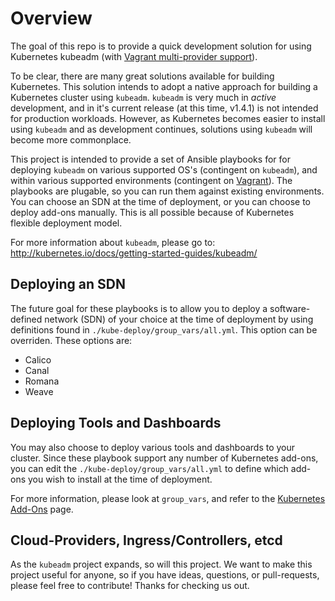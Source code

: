 # Overview
The goal of this repo is to provide a quick development solution for using Kubernetes kubeadm (with [Vagrant multi-provider support](https://www.vagrantup.com/docs/providers/)).

To be clear, there are many great solutions available for building Kubernetes. This solution intends to adopt a native approach for building a Kubernetes cluster using `kubeadm`. `kubeadm` is very much in *active* development, and in it's current release (at this time, v1.4.1) is not intended for production workloads. However, as Kubernetes becomes easier to install using `kubeadm` and as development continues, solutions using `kubeadm` will become more commonplace.

This project is intended to provide a set of Ansible playbooks for for deploying `kubeadm` on various supported OS's (contingent on `kubeadm`), and within various supported environments (contingent on [Vagrant](https://www.vagrantup.com/docs/providers/)). The playbooks are plugable, so you can run them against existing environments. You can choose an SDN at the time of deployment, or you can choose to deploy add-ons manually. This is all possible because of Kubernetes flexible deployment model.

For more information about `kubeadm`, please go to: http://kubernetes.io/docs/getting-started-guides/kubeadm/

## Deploying an SDN
The future goal for these playbooks is to allow you to deploy a software-defined network (SDN) of your choice at the time of deployment by using definitions found in `./kube-deploy/group_vars/all.yml`. This option can be overriden. These options are:

  * Calico
  * Canal
  * Romana
  * Weave

## Deploying Tools and Dashboards
You may also choose to deploy various tools and dashboards to your cluster. Since these playbook support any number of Kubernetes add-ons, you can edit the `./kube-deploy/group_vars/all.yml` to define which add-ons you wish to install at the time of deployment.

For more information, please look at `group_vars`, and refer to the [Kubernetes Add-Ons](http://kubernetes.io/docs/admin/addons/) page.

## Cloud-Providers, Ingress/Controllers, etcd
As the `kubeadm` project expands, so will this project. We want to make this project useful for anyone, so if you have ideas, questions, or pull-requests, please feel free to contribute! Thanks for checking us out.
